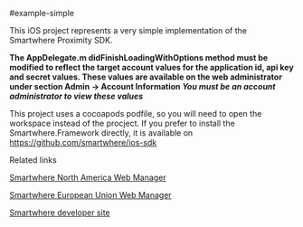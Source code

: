 #example-simple

This iOS project represents a very simple implementation of the Smartwhere Proximity SDK.

**The AppDelegate.m didFinishLoadingWithOptions method must be modified to reflect the target account values for the application id, api key and secret values.  These values are available on the web administrator under section Admin -> Account Information _You must be an account administrator to view these values_**

This project uses a cocoapods podfile, so you will need to open the workspace instead of the procject.
If you prefer to install the Smartwhere.Framework directly, it is available on https://github.com/smartwhere/ios-sdk


Related links

[Smartwhere North America Web Manager](https://manager.smartwhere.com)

[Smartwhere European Union Web Manager](https://eu.smartwhere.com)

[Smartwhere developer site](https://smartwhere.com/developer)

